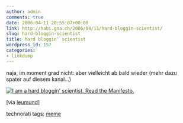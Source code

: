```yaml
---
author: admin
comments: true
date: 2006-04-11 20:55:07+00:00
link: http://habi.gna.ch/2006/04/11/hard-bloggin-scientist/
slug: hard-bloggin-scientist
title: hard bloggin' scientist
wordpress_id: 157
categories:
- linkdump
---
```



naja, im moment grad nicht: aber vielleicht ab bald wieder (mehr dazu spater auf diesem kanal...)



[![I am a hard bloggin' scientist. Read the Manifesto.](http://www.hardbloggingscientists.de/logos/hardbloggin_big.gif)](http://www.hardbloggingscientists.de/?page_id=14)



[via [leumund](http://www.leumund.ch/index.php/v3/comments/hard-bloggin-scientist/)]





technorati tags: [meme](http://www.technorati.com/tag/meme)
